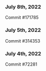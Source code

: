 ### July 8th, 2022

Commit #171785

### July 5th, 2022

Commit #314353


### July 4th, 2022

Commit #72281
